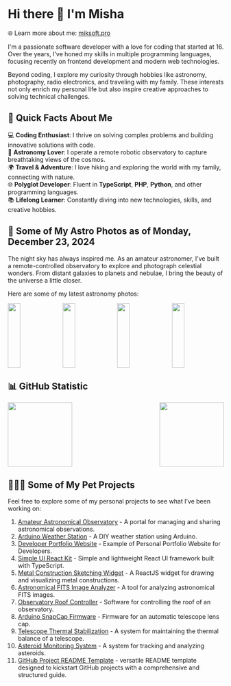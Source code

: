 # Hi there 👋 I'm Misha  
🌐 Learn more about me: [miksoft.pro](https://miksoft.pro)

I'm a passionate software developer with a love for coding that started at 16. Over the years, I’ve honed my skills in multiple programming languages, focusing recently on frontend development and modern web technologies.

Beyond coding, I explore my curiosity through hobbies like astronomy, photography, radio electronics, and traveling with my family. These interests not only enrich my personal life but also inspire creative approaches to solving technical challenges.

## 🌟 Quick Facts About Me  

💻 **Coding Enthusiast**: I thrive on solving complex problems and building innovative solutions with code.  
🌌 **Astronomy Lover**: I operate a remote robotic observatory to capture breathtaking views of the cosmos.  
🌍 **Travel & Adventure**: I love hiking and exploring the world with my family, connecting with nature.  
🌐 **Polyglot Developer**: Fluent in **TypeScript**, **PHP**, **Python**, and other programming languages.  
📚 **Lifelong Learner**: Constantly diving into new technologies, skills, and creative hobbies.  

## 🔭 Some of My Astro Photos as of Monday, December 23, 2024  

The night sky has always inspired me. As an amateur astronomer, I’ve built a remote-controlled observatory to explore and photograph celestial wonders. From distant galaxies to planets and nebulae, I bring the beauty of the universe a little closer.  

Here are some of my latest astronomy photos:

<div style="display: flex; justify-content: space-between;">
   <img src="https://api.astro.miksoft.pro/photos/NGC_6992-335m-2022.04.11_thumb.jpg" alt="" style="width: 24%; height: 150px; object-fit: cover;" />
   <img src="https://api.astro.miksoft.pro/photos/M_13-2021.08.06_thumb.jpg" alt="" style="width: 24%; height: 150px; object-fit: cover;" />
   <img src="https://api.astro.miksoft.pro/photos/M27-370m-2022.06.16_thumb.jpg" alt="" style="width: 24%; height: 150px; object-fit: cover;" />
   <img src="https://api.astro.miksoft.pro/photos/M63-315m-2021.03.17_thumb.jpg" alt="" style="width: 24%; height: 150px; object-fit: cover;" />
</div>

## 📊 GitHub Statistic

<div style="display: flex; justify-content: space-between; flex-wrap: nowrap;">
  <img src="https://github-readme-stats.vercel.app/api?username=miksrv&show_icons=true&theme=slateorange&hide_title=true&include_all_commits=true&count_private=true" style="height: 150px;" />
  <img src="https://github-readme-stats.vercel.app/api/top-langs/?username=miksrv&langs_count=6&layout=compact&theme=slateorange" style="height: 150px;" />
</div>

## 👨🏻‍💻 Some of My Pet Projects

Feel free to explore some of my personal projects to see what I’ve been working on:

1. [Amateur Astronomical Observatory](https://github.com/miksrv/astronomy-portal) - A portal for managing and sharing astronomical observations.
2. [Arduino Weather Station](https://github.com/miksrv/arduino-weather-station) - A DIY weather station using Arduino.
3. [Developer Portfolio Website](https://github.com/miksrv/developer-portfolio-website) - Example of Personal Portfolio Website for Developers.
4. [Simple UI React Kit](https://github.com/miksrv/simple-react-ui-kit) - Simple and lightweight React UI framework built with TypeScript.
5. [Metal Construction Sketching Widget](https://github.com/miksrv/sketch-drawing-widget) - A ReactJS widget for drawing and visualizing metal constructions.
6. [Astronomical FITS Image Analyzer](https://github.com/miksrv/astronomy-fits-parser) - A tool for analyzing astronomical FITS images.
7. [Observatory Roof Controller](https://github.com/miksrv/indi-rollroof-controller) - Software for controlling the roof of an observatory.
8. [Arduino SnapCap Firmware](https://github.com/miksrv/arduino-snapcap) - Firmware for an automatic telescope lens cap.
9. [Telescope Thermal Stabilization](https://github.com/miksrv/telescope_thermal_stabilization) - A system for maintaining the thermal balance of a telescope.
11. [Asteroid Monitoring System](https://github.com/miksrv/asteroid-monitoring) - A system for tracking and analyzing asteroids.
12. [GitHub Project README Template](https://github.com/miksrv/GitHub-Project-README-Template) - versatile README template designed to kickstart GitHub projects with a comprehensive and structured guide.
